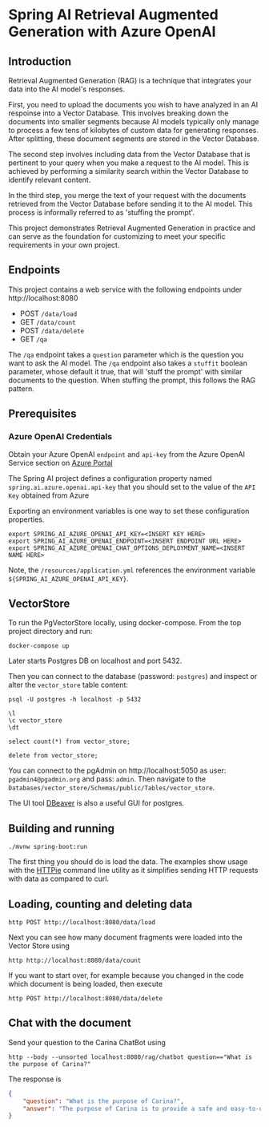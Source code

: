 # Spring AI Retrieval Augmented Generation with Azure OpenAI

## Introduction

Retrieval Augmented Generation (RAG) is a technique that integrates your data into the AI model's responses.

First, you need to upload the documents you wish to have analyzed in an AI respoinse into a Vector Database.
This involves breaking down the documents into smaller segments because AI models typically only manage to process a few tens of kilobytes of custom data for generating responses.
After splitting, these document segments are stored in the Vector Database.

The second step involves including data from the Vector Database that is pertinent to your query when you make a request to the AI model.
This is achieved by performing a similarity search within the Vector Database to identify relevant content.

In the third step, you merge the text of your request with the documents retrieved from the Vector Database before sending it to the AI model.
This process is informally referred to as 'stuffing the prompt'.

This project demonstrates Retrieval Augmented Generation in practice and can serve as the foundation for customizing to meet your specific requirements in your own project.

## Endpoints

This project contains a web service with the following endpoints under http://localhost:8080

* POST `/data/load`
* GET `/data/count`
* POST `/data/delete`
* GET `/qa`

The `/qa` endpoint takes a `question` parameter which is the question you want to ask the AI model.
The `/qa` endpoint also takes a `stuffit` boolean parameter, whose default it true, that will 'stuff the prompt' with
similar documents to the question.  When stuffing the prompt, this follows the RAG pattern.

## Prerequisites

### Azure OpenAI Credentials

Obtain your Azure OpenAI `endpoint` and `api-key` from the Azure OpenAI Service section on [Azure Portal](https://portal.azure.com)

The Spring AI project defines a configuration property named `spring.ai.azure.openai.api-key` that you should set to the value of the `API Key` obtained from Azure

Exporting an environment variables is one way to set these configuration properties.
```shell
export SPRING_AI_AZURE_OPENAI_API_KEY=<INSERT KEY HERE>
export SPRING_AI_AZURE_OPENAI_ENDPOINT=<INSERT ENDPOINT URL HERE>
export SPRING_AI_AZURE_OPENAI_CHAT_OPTIONS_DEPLOYMENT_NAME=<INSERT NAME HERE>
```
Note, the `/resources/application.yml` references the environment variable `${SPRING_AI_AZURE_OPENAI_API_KEY}`.

## VectorStore

To run the PgVectorStore locally, using docker-compose.
From the top project directory and run:

```
docker-compose up
```

Later starts Postgres DB on localhost and port 5432.

Then you can connect to the database (password: `postgres`) and inspect or alter the `vector_store` table content:

```
psql -U postgres -h localhost -p 5432

\l
\c vector_store
\dt

select count(*) from vector_store;

delete from vector_store;
```

You can connect to the pgAdmin on http://localhost:5050  as user: `pgadmin4@pgadmin.org` and pass: `admin`.
Then navigate to the `Databases/vector_store/Schemas/public/Tables/vector_store`.

The UI tool [DBeaver](https://dbeaver.io/download/) is also a useful GUI for postgres.

## Building and running

```
./mvnw spring-boot:run
```


The first thing you should do is load the data.  The examples show usage with the [HTTPie](https://httpie.io/) command line utility as it simplifies sending HTTP requests with data as compared to curl.

## Loading, counting and deleting data

```shell
http POST http://localhost:8080/data/load
```

Next you can see how many document fragments were loaded into the Vector Store using

```shell
http http://localhost:8080/data/count
```
If you want to start over, for example because you changed in the code which document is being loaded, then execute

```shell
http POST http://localhost:8080/data/delete
```

## Chat with the document

Send your question to the Carina ChatBot using

```shell
http --body --unsorted localhost:8080/rag/chatbot question=="What is the purpose of Carina?"

```

The response is

```json
{
    "question": "What is the purpose of Carina?",
    "answer": "The purpose of Carina is to provide a safe and easy-to-use online platform for individuals and families to find home care or child care services. It also helps care professionals, known as Individual Providers (IPs), to connect with individuals and families in need of care. Carina aims to strengthen communities by prioritizing people and supporting care workers."
}

```
